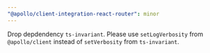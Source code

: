 ```yaml
---
"@apollo/client-integration-react-router": minor
---
```


Drop depdendency `ts-invariant`. Please use `setLogVerbosity` from `@apollo/client` instead of `setVerbosity` from `ts-invariant`.
